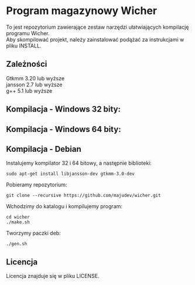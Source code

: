 # Program magazynowy Wicher
To jest repozytorium zawierające zestaw narzędzi ułatwiających kompilację programu Wicher.  
Aby skompilować projekt, należy zainstalować podążać za instrukcjami w pliku INSTALL.  
  
## Zależności
Gtkmm 3.20 lub wyższe  
jansson 2.7 lub wyższe  
g++ 5.1 lub wyższe  
  
## Kompilacja - Windows 32 bity:
## Kompilacja - Windows 64 bity:
## Kompilacja - Debian
Instalujemy kompilator 32 i 64 bitowy, a następnie biblioteki:
```
sudo apt-get install libjansson-dev gtkmm-3.0-dev
```
Pobieramy repozytorium:
```
git clone --recursive https://github.com/majudev/wicher.git
```
Wchodzimy do katalogu i kompilujemy program:
```
cd wicher  
./make.sh
```
Tworzymy paczki deb:
```
./gen.sh
```
## Licencja
Licencja znajduje się w pliku LICENSE.
